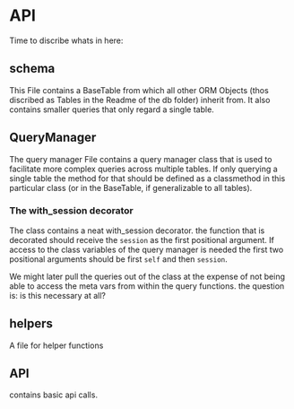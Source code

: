 # API

Time to discribe whats in here:

## schema

This File contains a BaseTable from which all other ORM Objects (thos discribed as Tables in the Readme of the db folder) inherit from.
It also contains smaller queries that only regard a single table.

## QueryManager
The query manager File contains a query manager class that is used to facilitate more complex queries across multiple tables. If only querying a single
table the method for that should be defined as a classmethod in this particular class (or in the BaseTable, if generalizable to all tables).

### The with_session decorator
The class contains a neat with_session decorator. the function that is decorated
should receive the `session` as the first positional argument. If access to the
class variables of the query manager is needed the first two positional arguments
should be first `self` and then `session`.

We might later pull the queries out of the class at the expense of not being able
to access the meta vars from within the query functions. the question is: is this
necessary at all?

## helpers
A file for helper functions

## API
contains basic api calls.
